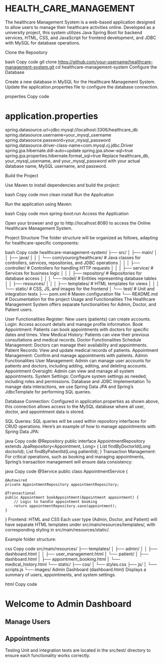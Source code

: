 # HEALTH_CARE_MANAGEMENT
The healthcare Management System is a web-based application designed to allow users to manage their healthcare activities online. Developed as a university project, this system utilizes Java Spring Boot for backend services, HTML, CSS, and JavaScript for frontend development, and JDBC with MySQL for database operations.

Clone the Repository

bash
Copy code
git clone https://github.com/your-username/healthcare-management-system.git
cd healthcare-management-system
Configure the Database

Create a new database in MySQL for the Healthcare Management System. Update the application.properties file to configure the database connection.

properties
Copy code
# application.properties
spring.datasource.url=jdbc:mysql://localhost:3306/healthcare_db
spring.datasource.username=your_mysql_username
spring.datasource.password=your_mysql_password
spring.datasource.driver-class-name=com.mysql.cj.jdbc.Driver
spring.jpa.hibernate.ddl-auto=update
spring.jpa.show-sql=true
spring.jpa.properties.hibernate.format_sql=true
Replace healthcare_db, your_mysql_username, and your_mysql_password with your actual database name, MySQL username, and password.

Build the Project

Use Maven to install dependencies and build the project:

bash
Copy code
mvn clean install
Run the Application

Run the application using Maven:

bash
Copy code
mvn spring-boot:run
Access the Application

Open your browser and go to http://localhost:8080 to access the Online Healthcare Management System.

Project Structure
The folder structure will be organized as follows, adapting for healthcare-specific components:

bash
Copy code
healthcare-management-system/
├── src/
│   ├── main/
│   │   ├── java/
│   │   │   └── com/yourorg/healthcare/ # Java classes for controllers, services, repositories, and JDBC operations
│   │   │       ├── controller/         # Controllers for handling HTTP requests
│   │   │       ├── service/            # Services for business logic
│   │   │       ├── repository/         # Repositories for database access
│   │   │       └── model/              # Entities representing database tables
│   │   ├── resources/
│   │   │   ├── templates/              # HTML templates for views
│   │   │   └── static/                 # CSS, JS, and images for the frontend
│   └── test/                           # Unit and integration tests
├── pom.xml                             # Maven configuration file
└── README.md                           # Documentation for the project
Usage and Functionalities
The Healthcare Management System offers separate functionalities for Admin, Doctor, and Patient users.

User Functionalities
Register: New users (patients) can create accounts.
Login: Access account details and manage profile information.
Book Appointment: Patients can book appointments with doctors for specific dates and times.
View Medical History: Patients can view their previous consultations and medical records.
Doctor Functionalities
Schedule Management: Doctors can manage their availability and appointments.
Patient Records: View and update medical records of patients.
Appointment Management: Confirm and manage appointments with patients.
Admin Functionalities
User Management: Admin can manage user accounts for patients and doctors, including adding, editing, and deleting accounts.
Appointment Oversight: Admin can view and manage all system appointments.
System Settings: Configure system settings as needed, including roles and permissions.
Database and JDBC Implementation
To manage data interactions, we use Spring Data JPA and Spring’s JdbcTemplate for performing SQL queries.

Database Connection:
Configured in application.properties as shown above, this connection allows access to the MySQL database where all user, doctor, and appointment data is stored.

SQL Queries:
SQL queries will be used within repository interfaces for CRUD operations. Here’s an example of how to manage appointments with Spring Data JPA:

java
Copy code
@Repository
public interface AppointmentRepository extends JpaRepository<Appointment, Long> {
    List<Appointment> findByDoctorId(Long doctorId);
    List<Appointment> findByPatientId(Long patientId);
}
Transaction Management:
For critical operations, such as booking and managing appointments, Spring’s transaction management will ensure data consistency:

java
Copy code
@Service
public class AppointmentService {
    
    @Autowired
    private AppointmentRepository appointmentRepository;

    @Transactional
    public Appointment bookAppointment(Appointment appointment) {
        // Logic to handle appointment booking
        return appointmentRepository.save(appointment);
    }
}
Frontend: HTML and CSS
Each user type (Admin, Doctor, and Patient) will have separate HTML templates under src/main/resources/templates/, with corresponding styling in src/main/resources/static/.

Example folder structure:

css
Copy code
src/main/resources/
├── templates/
│   ├── admin/
│   │   ├── dashboard.html
│   │   ├── user_management.html
│   └── patient/
│       ├── dashboard.html
│       ├── appointment_booking.html
│       └── medical_history.html
└── static/
    ├── css/
    │   └── styles.css
    ├── js/
    │   └── scripts.js
    └── images/
Admin Dashboard (dashboard.html)
Displays a summary of users, appointments, and system settings.

html
Copy code
<!DOCTYPE html>
<html lang="en">
<head>
    <meta charset="UTF-8">
    <title>Admin Dashboard</title>
    <link rel="stylesheet" href="/css/styles.css">
</head>
<body>
    <h1>Welcome to Admin Dashboard</h1>
    <div class="dashboard-section">
        <h2>Manage Users</h2>
        <!-- User management table -->
    </div>
    <div class="dashboard-section">
        <h2>Appointments</h2>
        <!-- Appointment management table -->
    </div>
</body>
</html>
Testing
Unit and integration tests are located in the src/test/ directory to ensure each functionality works correctly.
